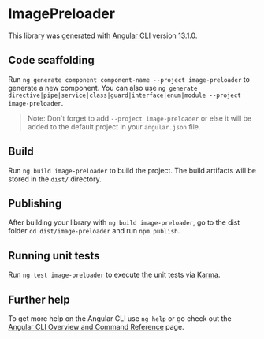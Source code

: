 # ImagePreloader

This library was generated with [Angular CLI](https://github.com/angular/angular-cli) version 13.1.0.

## Code scaffolding

Run `ng generate component component-name --project image-preloader` to generate a new component. You can also use `ng generate directive|pipe|service|class|guard|interface|enum|module --project image-preloader`.
> Note: Don't forget to add `--project image-preloader` or else it will be added to the default project in your `angular.json` file. 

## Build

Run `ng build image-preloader` to build the project. The build artifacts will be stored in the `dist/` directory.

## Publishing

After building your library with `ng build image-preloader`, go to the dist folder `cd dist/image-preloader` and run `npm publish`.

## Running unit tests

Run `ng test image-preloader` to execute the unit tests via [Karma](https://karma-runner.github.io).

## Further help

To get more help on the Angular CLI use `ng help` or go check out the [Angular CLI Overview and Command Reference](https://angular.io/cli) page.

